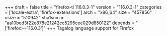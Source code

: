 +++
draft = false
title = "firefox-tl 116.0.3-1"
version = "116.0.3-1"
categories = ['locale-extra', 'firefox-extensions']
arch = "x86_64"
size = "457856"
usize = "510942"
sha1sum = "aa10bed3f22e878e21242cc5295cee029d850122"
depends = "['firefox>=116.0.3']"
+++
Tagalog language support for Firefox
